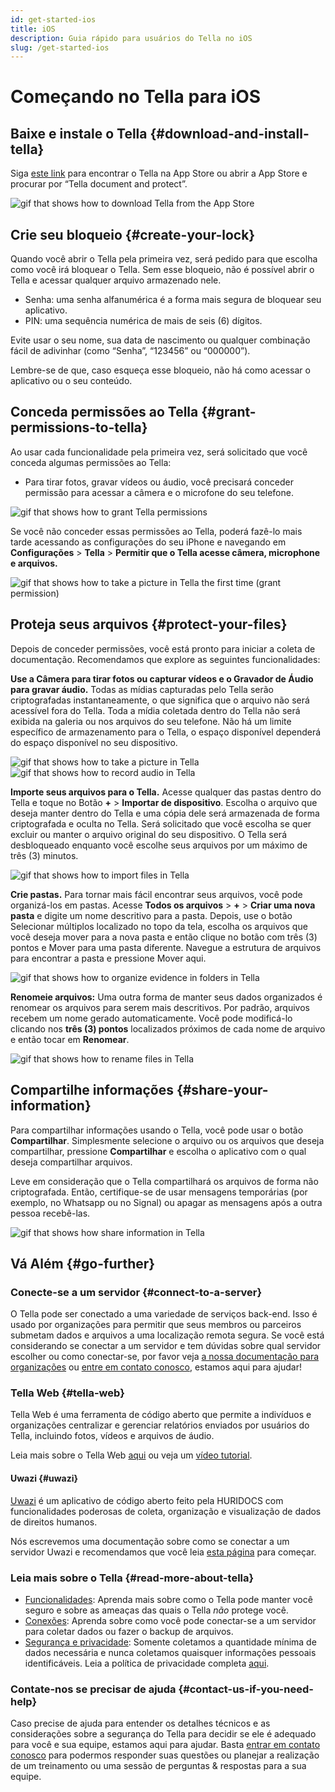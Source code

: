 ```yaml
---
id: get-started-ios
title: iOS
description: Guia rápido para usuários do Tella no iOS
slug: /get-started-ios
---
```


# Começando no Tella para iOS

## Baixe e instale o Tella {#download-and-install-tella}
Siga [este link](https://apps.apple.com/us/app/tella-document-protect/id1598152580) para encontrar o Tella na App Store ou abrir a App Store e procurar por “Tella document and protect”.


<div class="gifs">
    <img src="img/getting-started/ios/find-and-download.gif" alt="gif that shows how to download Tella from the App Store" title="find and download gif" />
</div>



## Crie seu bloqueio {#create-your-lock}
Quando você abrir o Tella pela primeira vez, será pedido para que escolha como você irá bloquear o Tella. Sem esse bloqueio, não é possível abrir o Tella e acessar qualquer arquivo armazenado nele.

* Senha: uma senha alfanumérica é a forma mais segura de bloquear seu aplicativo.
* PIN: uma sequência numérica de mais de seis (6) dígitos.

Evite usar o seu nome, sua data de nascimento ou qualquer combinação fácil de adivinhar (como “Senha”, “123456” ou “000000”).

Lembre-se de que, caso esqueça esse bloqueio, não há como acessar o aplicativo ou o seu conteúdo.



## Conceda permissões ao Tella {#grant-permissions-to-tella}
Ao usar cada funcionalidade pela primeira vez, será solicitado que você conceda algumas permissões ao Tella:



* Para tirar fotos, gravar vídeos ou áudio, você precisará conceder permissão para acessar a câmera e o microfone do seu telefone.


<div class="gifs">
    <img src="img/getting-started/ios/granting-permissions.gif" alt="gif that shows how to grant Tella permissions" title="grating permission gif" />
</div>



Se você não conceder essas permissões ao Tella, poderá fazê-lo mais tarde acessando as configurações do seu iPhone e navegando em **Configurações** > **Tella** > **Permitir que o Tella acesse câmera, microphone e arquivos.**

<div class="gifs">
    <img src="img/getting-started/ios/taking-picture-permissions.gif" alt="gif that shows how to take a picture in Tella the first time (grant permission)" title="Tella will ask you to grant permissions the first time you open the camera" />
</div>



## Proteja seus arquivos {#protect-your-files}
Depois de conceder permissões, você está pronto para iniciar a coleta de documentação. Recomendamos que explore as seguintes funcionalidades:

**Use a Câmera para tirar fotos ou capturar vídeos e o Gravador de Áudio para gravar áudio.** Todas as mídias capturadas pelo Tella serão criptografadas instantaneamente, o que significa que o arquivo não será acessível fora do Tella. Toda a mídia coletada dentro do Tella não será exibida na galeria ou nos arquivos do seu telefone. Não há um limite específico de armazenamento para o Tella, o espaço disponível dependerá do espaço disponível no seu dispositivo.


<div class="gifs">
    <img src="img/getting-started/ios/picture.gif" alt="gif that shows how to take a picture in Tella" title="take a picture in Tella" />
    <img src="img/getting-started/ios/recording.gif" alt="gif that shows how to record audio in Tella" title="record audio in Tella" />
</div> 





**Importe seus arquivos para o Tella.** Acesse qualquer das pastas dentro do Tella e toque no Botão **+** > **Importar de dispositivo**. Escolha o arquivo que deseja manter dentro do Tella e uma cópia dele será armazenada de forma criptografada e oculta no Tella. Será solicitado que você escolha se quer excluir ou manter o arquivo original do seu dispositivo. O Tella será desbloqueado enquanto você escolhe seus arquivos por um máximo de três (3) minutos.

<div class="gifs">
    <img src="img/getting-started/ios/import-files.gif" alt="gif that shows how to import files in Tella" title="import files in Tella" />
</div> 


**Crie pastas.** Para tornar mais fácil encontrar seus arquivos, você pode organizá-los em pastas. Acesse **Todos os arquivos** > **+** > **Criar uma nova pasta** e digite um nome descritivo para a pasta. Depois, use o botão Selecionar múltiplos localizado no topo da tela, escolha os arquivos que você deseja mover para a nova pasta e então clique no botão com três (3) pontos e Mover para uma pasta diferente. Navegue a estrutura de arquivos para encontrar a pasta e pressione Mover aqui.


<div class="gifs">
    <img src="img/getting-started/ios/folders.gif" alt="gif that shows how to organize evidence in folders in Tella" title="folders in Tella" />
</div> 


**Renomeie arquivos:** Uma outra forma de manter seus dados organizados é renomear os arquivos para serem mais descritivos. Por padrão, arquivos recebem um nome gerado automaticamente. Você pode modificá-lo clicando nos **três (3) pontos** localizados próximos de cada nome de arquivo e então tocar em **Renomear**.


<div class="gifs">
    <img src="img/getting-started/ios/rename.gif" alt="gif that shows how to rename files in Tella" title="rename files in Tella" />
</div> 


## Compartilhe informações {#share-your-information}
Para compartilhar informações usando o Tella, você pode usar o botão **Compartilhar**. Simplesmente selecione o arquivo ou os arquivos que deseja compartilhar, pressione **Compartilhar** e escolha o aplicativo com o qual deseja compartilhar arquivos.

Leve em consideração que o Tella compartilhará os arquivos de forma não criptografada. Então, certifique-se de usar mensagens temporárias (por exemplo, no Whatsapp ou no Signal) ou apagar as mensagens após a outra pessoa recebê-las.

<div class="gifs">
    <img src="img/getting-started/ios/share.gif" alt="gif that shows how share information in Tella" title="share information in Tella" />
</div> 






## Vá Além {#go-further}

### Conecte-se a um servidor {#connect-to-a-server}
O Tella pode ser conectado a uma variedade de serviços back-end. Isso é usado por organizações para permitir que seus membros ou parceiros submetam dados e arquivos a uma localização remota segura. Se você está considerando se conectar a um servidor e tem dúvidas sobre qual servidor escolher ou como conectar-se, por favor veja [a nossa documentação para organizações](/for-organizations) ou [entre em contato conosco](/contact-us), estamos aqui para ajudar!

### Tella Web {#tella-web}
Tella Web é uma ferramenta de código aberto que permite a indivíduos e organizações centralizar e gerenciar relatórios enviados por usuários do Tella, incluindo fotos, vídeos e arquivos de áudio.

Leia mais sobre o Tella Web [aqui](/tella-web) ou veja um [vídeo tutorial](/video-tutorials#tella-web).

#### Uwazi {#uwazi}
[Uwazi](https://uwazi.io/) é um aplicativo de código aberto feito pela HURIDOCS com funcionalidades poderosas de coleta, organização e visualização de dados de direitos humanos.

Nós escrevemos uma documentação sobre como se conectar a um servidor Uwazi e recomendamos que você leia [esta página](/uwazi) para começar.



### Leia mais sobre o Tella {#read-more-about-tella}
- [Funcionalidades](/features): Aprenda mais sobre como o Tella pode manter você seguro e sobre as ameaças das quais o Tella _não_ protege você.
- [Conexões](/for-organizations): Aprenda sobre como você pode conectar-se a um servidor para coletar dados ou fazer o backup de arquivos.
- [Segurança e privacidade](/security-and-privacy): Somente coletamos a quantidade mínima de dados necessária e nunca coletamos quaisquer informações pessoais identificáveis. Leia a política de privacidade completa [aqui](/privacy).



### Contate-nos se precisar de ajuda {#contact-us-if-you-need-help}
Caso precise de ajuda para entender os detalhes técnicos e as considerações sobre a segurança do Tella para decidir se ele é adequado para você e sua equipe, estamos aqui para ajudar. Basta [entrar em contato conosco](/contact-us) para podermos responder suas questões ou planejar a realização de um treinamento ou uma sessão de perguntas & respostas para a sua equipe.



